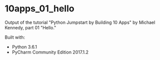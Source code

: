 # 10apps_01_hello

Output of the tutorial "Python Jumpstart by Building 10 Apps" by Michael Kennedy, part 01 "Hello."

Built with:
* Python 3.6.1
* PyCharm Community Edition 2017.1.2

